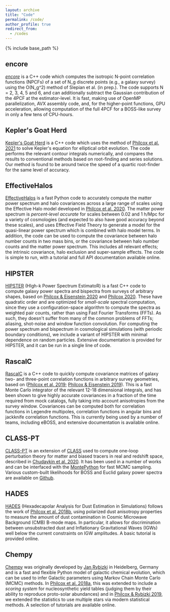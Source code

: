 ```yaml
---
layout: archive
title: "Code"
permalink: /code/
author_profile: true
redirect_from:
  - /codes
---
```


{% include base_path %}


encore
-------

[*encore*](https://github.com/oliverphilcox/encore) is a C++ code which computes the isotropic N-point correlation functions (NPCFs) of a set of N_g discrete points (e.g., a galaxy survey) using the O(N_g^2) method of Slepian et al. (in prep.). The code supports N = 2, 3, 4, 5 and 6, and can additionally subtract the Gaussian contribution of the 4PCF at the estimator-level. It is fast, making use of OpenMP parallelization, AVX assembly code, and, for the higher-point functions, GPU acceleration, allowing computation of the full 4PCF for a BOSS-like survey in only a few tens of CPU-hours.


Kepler's Goat Herd
-------------------

[Kepler's Goat Herd](https://github.com/oliverphilcox/KeplersGoatHerd) is a C++ code which uses the method of [Philcox et al. 2021](https://arxiv.org/abs/2103.15829) to solve Kepler's equation for elliptical orbit evolution. The code performs the relevant contour integrals numerically, and compares the results to conventional methods based on root-finding and series solutions. Our method is found to be around twice the speed of a quartic root-finder for the same level of accuracy.


EffectiveHalos
---------------

[EffectiveHalos](https://EffectiveHalos.readthedocs.io) is a fast Python code to accurately compute the matter power spectrum and halo covariances across a large range of scales using the Effective Halo model developed in [Philcox et al. 2020](https://arxiv.org/abs/2004.09515). The matter power spectrum is *percent-level accurate* for scales between 0.02 and 1 h/Mpc for a variety of cosmologies (and expected to also have good accuracy beyond these scales), and uses Effective Field Theory to generate a model for the quasi-linear power spectrum which is combined with halo model terms. In addition, the code can be used to compute the covariance between halo number counts in two mass bins, or the covariance between halo number counts and the matter power spectrum. This includes all relevant effects; the intrinsic covariance, halo exclusion and super-sample effects. The code is simple to run, with a tutorial and full API documentation available online.

HIPSTER
--------

[HIPSTER](https://Hipster.readthedocs.io) (HIgh-k Power Spectrum EstimatoR) is a fast C++ code to compute galaxy power spectra and bispectra from surveys of arbitrary shapes, based on [Philcox & Eisenstein 2020](https://arxiv.org/abs/1912.01010) and [Philcox 2020](http://arxiv.org/abs/2005.01739). These have quadratic order and are optimized for *small-scale* spectral computation, since they use a configuration-space algorithm to compute the spectra as weighted pair counts, rather than using Fast Fourier Transforms (FFTs). As such, they doesn't suffer from many of the common problems of FFTs; aliasing, shot-noise and window function convolution. For computing the power spectrum and bispectrum in cosmological simulations (with periodic boundary conditions), we include a variant of HIPSTER with minimal dependence on random particles. Extensive documentation is provided for HIPSTER, and it can be run in a single line of code.

RascalC
--------

[RascalC](https://RascalC.readthedocs.io) is a C++ code to quickly compute covariance matrices of galaxy two- and three-point correlation functions in arbitrary survey geometries, based on ([Philcox et al. 2019](https://arxiv.org/abs/1904.11070); [Philcox & Eisenstein 2019](https://arxiv.org/abs/1910.04764)). This is a fast Monte Carlo integrator of the relevant 12-18 dimensional integrals, and has been shown to give highly accurate covariances in a fraction of the time required from mock catalogs, fully taking into account anisotropies from the survey window. Covariances can be computed both for correlation functions in Legendre multipoles, correlation functions in angular bins and jackknife correlation functions. This is currently being used by a number of teams, including eBOSS, and extensive documentation is available online.

CLASS-PT
---------

[CLASS-PT](https://michalychforever.github.com/CLASS-PT) is an extension of [CLASS](https://class-code.net) used to compute one-loop perturbation theory for matter and biased tracers in real and redshift space, described in [Chudaykin et al. 2020](https://arxiv.org/abs/2004.10607). It has been used in a number of works and can be interfaced with the [MontePython](https://github.com/brinckmann/montepython_public) for fast MCMC sampling. Various custom-built likelihoods for BOSS and Euclid galaxy power spectra are available on [Github](https://github.com/michalychforever/lss_montepython).

HADES
------

[HADES](https://github.com/oliverphilcox/HADES) (Hexadecapolar Analysis for Dust Estimation in Simulations) follows the work of [Philcox et al. 2018b](https://arxiv.org/abs/1805.09177), using polarized dust anisotropy properties to measure the amount of dust contamination in Cosmic Microwave Background (CMB) B-mode maps. In particular, it allows for discrimination between unsubstracted dust and Inflationary Gravitational Waves (IGWs) well below the current constraints on IGW amplitudes. A basic tutorial is provided online.

Chempy
------

[Chempy](https://github.com/oliverphilcox/ChempyMulti) was originally developed by [Jan Rybizki](http://www.mpia.de/homes/rybizki/index.html) in Heidelberg, Germany and is a fast and flexible Python model of galactic chemical evolution, which can be used to infer Galactic parameters using Markov Chain Monte Carlo (MCMC) methods. In [Philcox et al. 2018a](https://arxiv.org/abs/1712.05686), this was extended to include a *scoring system* for nucleosynthetic yield tables (judging them by their ability to reproduce proto-solar abundances) and in [Philcox & Rybizki 2019](https://arxiv.org/pdf/1909.00812.pdf), we extended the statistics to use multiple stars via modern statistical methods. A selection of tutorials are available online.
